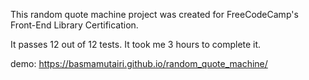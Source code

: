 This random quote machine project was created for FreeCodeCamp's Front-End Library Certification.

It passes 12 out of 12 tests. It took me 3 hours to complete it.

demo: https://basmamutairi.github.io/random_quote_machine/